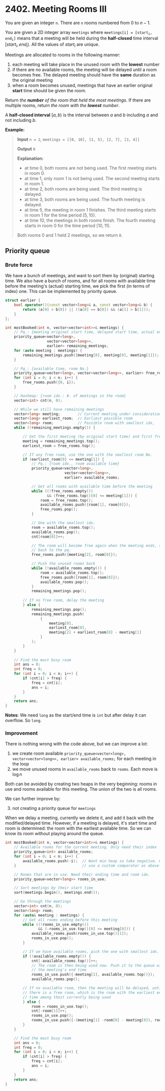 # 2402. Meeting Rooms III

You are given an integer `n`. There are `n` rooms numbered from $0$ to $n - 1$.

You are given a 2D integer array `meetings` where <code>meetings[i] = [start<sub>i</sub>, end<sub>i</sub>]</code> means that a meeting will be held during the **half-closed** time interval $[start_i, end_i)$. All the values of $start_i$ are unique.

Meetings are allocated to rooms in the following manner:

1. each meeting will take place in the unused room with the **lowest** number
1. if there are no available rooms, the meeting will be delayed until a room becomes free. The delayed meeting should have the **same** duration as the original meeting
1. when a room becomes unused, meetings that have an earlier original **start** time should be given the room.

Return *the __number__ of the room that held the most meetings*. If there are multiple rooms, return *the room with the __lowest__ number*.

A **half-closed interval** $[a, b)$ is the interval between $a$ and $b$ including $a$ and not including $b$.

 
**Example:**


> **Input** `n = 2`, `meetings = [[0, 10], [1, 5], [2, 7], [3, 4]]`
>
> **Output** `0`
>
> **Explanation:**
>
> * at time $0$, both rooms are not being used. The first meeting starts in room $0$.
> * at time $1$, only room $1$ is not being used. The second meeting starts in room $1$.
> * at time $2$, both rooms are being used. The third meeting is delayed.
> * at time $3$, both rooms are being used. The fourth meeting is delayed.
> * at time $5$, the meeting in room $1$ finishes. The third meeting starts in room $1$ for the time period $[5, 10)$.
> * at time $10$, the meetings in both rooms finish. The fourth meeting starts in room $0$ for the time period $[10, 11)$.
>
> Both rooms $0$ and $1$ held $2$ meetings, so we return `0`.


## Priority queue

### Brute force

We have a bunch of meetings, and want to sort them by (original) starting time. We also have a bunch of rooms, and for all rooms with available time before the meeting's (actual) starting time, we pick the first (in terms of index) one. This can be implemented by priority queue.


```cpp
struct earlier {
    bool operator()(const vector<long>& a, const vector<long>& b) {
        return (a[0] > b[0]) || ((a[0] == b[0]) && (a[1] > b[1]));
    }
};

int mostBooked(int n, vector<vector<int>>& meetings) {
    // Pq.: {meeting original start time, delayed start time, actual end time}
    priority_queue<vector<long>,
                   vector<vector<long>>,
                   earlier> remaining_meetings;
    for (auto meeting : meetings) {
        remaining_meetings.push({meeting[0], meeting[0], meeting[1]});
    }

    // Pq.: {available time, room No.}
    priority_queue<vector<long>, vector<vector<long>>, earlier> free_rooms;
    for (int i = 0; i < n; i++) {
        free_rooms.push({0, i});
    }

    // Hashmap: {room idx.: #. of meetings in the room}
    vector<int> cnt(n, 0);

    // While we still have remaining meetings
    vector<long> meeting;        // Current meeting under consideration
    vector<long> earliest_room;  // Earliest possible room
    vector<long> room;           // Possible room with smallest idx,
    while (!remaining_meetings.empty()) {

        // Get the first meeting (by original start time) and first free room
        meeting = remaining_meetings.top();
        earliest_room = free_rooms.top();

        // If any free room, use the one with the smallest room No.
        if (earliest_room[0] <= meeting[1]) {
            // Pq.: {room idx., room available time}
            priority_queue<vector<long>,
                           vector<vector<long>>,
                           earlier> available_rooms;

            // Get all rooms with available time before the meeting
            while ((!free_rooms.empty())
                   && (free_rooms.top()[0] <= meeting[1])) {
                room = free_rooms.top();
                available_rooms.push({room[1], room[0]});
                free_rooms.pop();
            }

            // One with the smallest idx.
            room = available_rooms.top();
            available_rooms.pop();
            cnt[room[0]]++;

            // The room will become free again when the meeting ends, so push
            // back to the pq.
            free_rooms.push({meeting[2], room[0]});

            // Push the unused rooms back
            while (!available_rooms.empty()) {
                room = available_rooms.top();
                free_rooms.push({room[1], room[0]});
                available_rooms.pop();
            }
            remaining_meetings.pop();
        
        // If no free room, delay the meeting
        } else {
            remaining_meetings.pop();
            remaining_meetings.push(
                {
                    meeting[0],
                    earliest_room[0],
                    meeting[2] + earliest_room[0] - meeting[1]
                }
            );
        }
    }
    
    // Find the most busy room
    int ans = 0;
    int freq = 0;
    for (int i = 0; i < n; i++) {
        if (cnt[i] > freq) {
            freq = cnt[i];
            ans = i;
        }
    }
    return ans;
}
```

**Notes**: We need `long` as the start/end time is `int` but after delay it can overflow. So `long`.


### Improvement

There is nothing wrong with the code above, but we can improve a lot:

1. we create room available `priority_queue<vector<long>, vector<vector<long>>, earlier> available_rooms;` for each meeting in the loop
1. we move unused rooms in `available_rooms` back to `rooms`. Each move is $\log n$

Both can be avoided by creating two heaps in the very beginning: rooms in use and rooms available for this meeting. The union of the two is all rooms.

We can further improve by:

3. not creating a priority queue for `meetings`

When we delay a meeting, currently we delete it, and add it back with the modified/delayed time. However, if a meeting is delayed, it's start time and room is determined: the room with the earliest available time. So we can know its room without playing around the queue.


```cpp
int mostBooked(int n, vector<vector<int>>& meetings) {
    // Available rooms for the current meeting. Only need their index
    priority_queue<int> available_rooms;
    for (int i = 0; i < n; i++) {
        available_rooms.push(-i);  // Want min heap so take negative. Can also
    }                              // use a custom comparator as above

    // Rooms that are in use. Need their ending time and room idx.
    priority_queue<vector<long>> rooms_in_use;

    // Sort meetings by their start time
    sort(meetings.begin(), meetings.end());

    // Go through the meetings
    vector<int> cnt(n, 0);
    vector<long> room;
    for (auto& meeting : meetings) {
        // Get all rooms ending before this meeting
        while ((!rooms_in_use.empty())
               && (-rooms_in_use.top()[0] <= meeting[0])) {
            available_rooms.push(rooms_in_use.top()[1]);
            rooms_in_use.pop();
        }

        // If we have available rooms, pick the one with smallest idx.
        if (!available_rooms.empty()) {
            cnt[-available_rooms.top()]++;
            // The room is then being used now. Push it to the queue with
            // the meeting's end time
            rooms_in_use.push({-meeting[1], available_rooms.top()});
            available_rooms.pop();

        // If no available room, then the meeting will be delayed, until
        // there is a free room, which is the room with the earliest end
        // time among thost currently being used
        } else {
            room = rooms_in_use.top();
            cnt[-room[1]]++;
            rooms_in_use.pop();
            rooms_in_use.push({-(meeting[1] -room[0] - meeting[0]), room[1]});
        }
    }

    // Find the most busy room
    int ans = 0;
    int freq = 0;
    for (int i = 0; i < n; i++) {
        if (cnt[i] > freq) {
            freq = cnt[i];
            ans = i;
        }
    }
    return ans;
}
```

